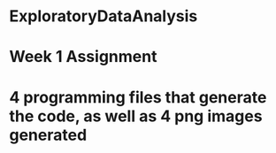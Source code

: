 # ExploratoryDataAnalysis
# Week 1 Assignment
# 4 programming files that generate the code, as well as 4 png images generated
